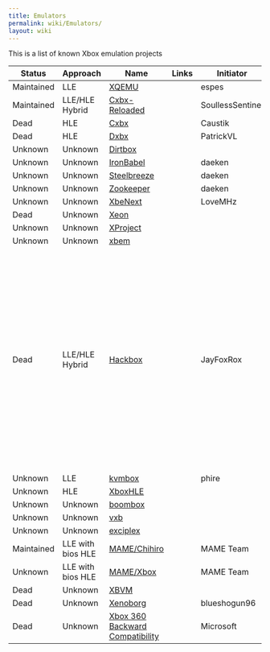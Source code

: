 ```yaml
---
title: Emulators
permalink: wiki/Emulators/
layout: wiki
---
```


This is a list of known Xbox emulation projects

| Status     | Approach          | Name                                                                            | Links | Initiator        | Platform                 | License     | Notes                                                                                                                                                                                                                                                |
|------------|-------------------|---------------------------------------------------------------------------------|-------|------------------|--------------------------|-------------|------------------------------------------------------------------------------------------------------------------------------------------------------------------------------------------------------------------------------------------------------|
| Maintained | LLE               | [XQEMU](/wiki/XQEMU "wikilink")                                                       |       | espes            | Windows                  |             |                                                                                                                                                                                                                                                      |
| Maintained | LLE/HLE Hybrid    | [Cxbx-Reloaded](/wiki/Cxbx-Reloaded "wikilink")                                       |       | SoullessSentinel | Windows                  |             |                                                                                                                                                                                                                                                      |
| Dead       | HLE               | [Cxbx](/wiki/Cxbx "wikilink")                                                         |       | Caustik          | Windows                  |             |                                                                                                                                                                                                                                                      |
| Dead       | HLE               | [Dxbx](http://dxbx-emu.com)                                                     |       | PatrickVL        | Windows                  |             |                                                                                                                                                                                                                                                      |
| Unknown    | Unknown           | [Dirtbox](https://github.com/impeachgod/Dirtbox)                                |       |                  | Windows                  |             |                                                                                                                                                                                                                                                      |
| Unknown    | Unknown           | [IronBabel](https://sourceforge.net/p/ironbabel/code/HEAD/tree/trunk/Box/Xbox/) |       | daeken           | Unknown                  |             |                                                                                                                                                                                                                                                      |
| Unknown    | Unknown           | [Steelbreeze](https://github.com/daeken/Steelbreeze)                            |       | daeken           | Unknown                  |             |                                                                                                                                                                                                                                                      |
| Unknown    | Unknown           | [Zookeeper](https://github.com/daeken/Zookeeper)                                |       | daeken           | Unknown                  |             |                                                                                                                                                                                                                                                      |
| Unknown    | Unknown           | [XbeNext](http://ngemu.com/threads/.154342/)                                    |       | LoveMHz          | Windows                  |             |                                                                                                                                                                                                                                                      |
| Dead       | Unknown           | [Xeon](http://ngemu.com/forums/.65/)                                            |       |                  | Windows                  |             |                                                                                                                                                                                                                                                      |
| Unknown    | Unknown           | [XProject](http://ngemu.com/threads/.105210/)                                   |       |                  | Windows                  |             |                                                                                                                                                                                                                                                      |
| Unknown    | Unknown           | [xbem](https://code.google.com/p/xbem)                                          |       |                  | Windows                  |             |                                                                                                                                                                                                                                                      |
| Dead       | LLE/HLE Hybrid    | [Hackbox](/wiki/Hackbox "wikilink")                                                   |       | JayFoxRox        | Windows/Linux            | Private     | This was originally going to be a commercial emulator (but plans were dropped quickly in favor of preservation). The source code was temporarily public but then made private. The source code is still available to a selected group of developers. |
| Unknown    | LLE               | [kvmbox](https://github.com/phire/kvmbox)                                       |       | phire            | Linux                    |             |                                                                                                                                                                                                                                                      |
| Unknown    | HLE               | [XboxHLE](https://github.com/Gabriel-Maldonado/XboxHLE)                         |       |                  | Windows                  |             |                                                                                                                                                                                                                                                      |
| Unknown    | Unknown           | [boombox](https://github.com/bjh83/boombox)                                     |       |                  | Windows                  |             |                                                                                                                                                                                                                                                      |
| Unknown    | Unknown           | [vxb](https://github.com/docbrown/vxb)                                          |       |                  | Windows                  |             |                                                                                                                                                                                                                                                      |
| Unknown    | Unknown           | [exciplex](https://github.com/quantumdude836/exciplex)                          |       |                  | Windows                  |             |                                                                                                                                                                                                                                                      |
| Maintained | LLE with bios HLE | [MAME/Chihiro](http://mamedev.org/)                                             |       | MAME Team        | Windows/Linux/Mac/Others |             |                                                                                                                                                                                                                                                      |
| Unknown    | LLE with bios HLE | [MAME/Xbox](http://mamedev.org/)                                                |       | MAME Team        | Windows/Linux/Mac/Others |             | Does this exist yet?                                                                                                                                                                                                                                 |
| Dead       | Unknown           | [XBVM](https://github.com/monocasa/xbvm)                                        |       |                  | Windows                  |             |                                                                                                                                                                                                                                                      |
| Dead       | Unknown           | [Xenoborg](http://xenoborg-emu.blogspot.com/)                                   |       | blueshogun96     | Windows                  |             |                                                                                                                                                                                                                                                      |
| Dead       | Unknown           | [Xbox 360 Backward Compatibility](/wiki/Xbox_360_Backward_Compatibility "wikilink")   |       | Microsoft        | Xbox 360                 | Proprietary |                                                                                                                                                                                                                                                      |


